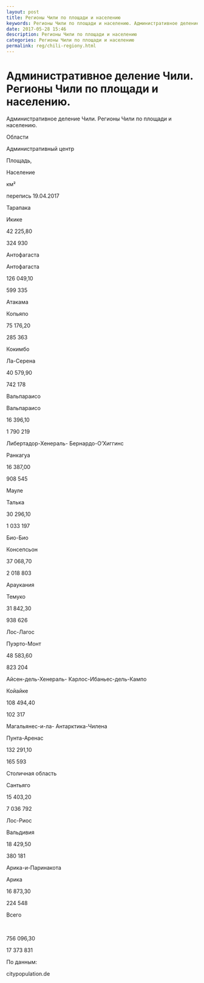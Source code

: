 ```yaml
---
layout: post
title: Регионы Чили по площади и населению 
keywords: Регионы Чили по площади и населению. Административное деление.
date: 2017-05-28 15:46
description: Регионы Чили по площади и населению
categories: Регионы Чили по площади и населению
permalink: reg/chili-regiony.html
---
```


# Административное деление Чили. Регионы Чили по площади и населению.


Административное деление Чили. Регионы Чили по площади и населению.








Области


Административный центр


Площадь,


Население






км²


перепись 19.04.2017






Тарапака


Икике


42 225,80


324 930






Антофагаста


Антофагаста


126 049,10


599 335






Атакама


Копьяпо


75 176,20


285 363






Кокимбо


Ла-Серена


40 579,90


742 178






Вальпараисо


Вальпараисо


16 396,10


1 790 219






Либертадор-Хенераль- Бернардо-О’Хиггинс


Ранкагуа


16 387,00


908 545






Мауле


Талька


30 296,10


1 033 197






Био-Био


Консепсьон


37 068,70


2 018 803






Араукания


Темуко


31 842,30


938 626






Лос-Лагос


Пуэрто-Монт


48 583,60


823 204






Айсен-дель-Хенераль- Карлос-Ибаньес-дель-Кампо


Койайке


108 494,40


102 317






Магальянес-и-ла- Антарктика-Чилена


Пунта-Аренас


132 291,10


165 593






Столичная область


Сантьяго


15 403,20


7 036 792






Лос-Риос


Вальдивия


18 429,50


380 181






Арика-и-Паринакота


Арика


16 873,30


224 548






Всего


 


756 096,30


17 373 831








По данным:


citypopulation.de



		
